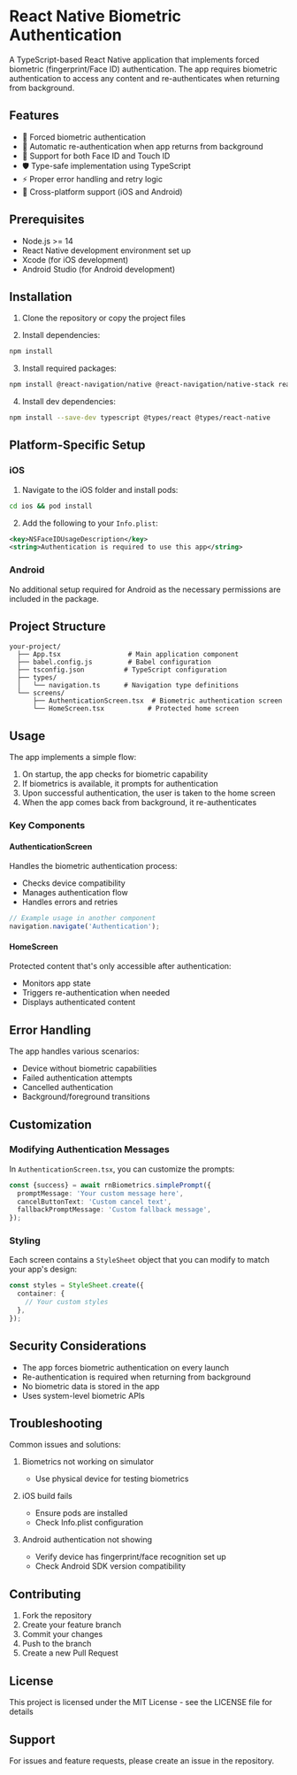 # React Native Biometric Authentication

A TypeScript-based React Native application that implements forced biometric (fingerprint/Face ID) authentication. The app requires biometric authentication to access any content and re-authenticates when returning from background.

## Features

- 🔐 Forced biometric authentication
- 🔄 Automatic re-authentication when app returns from background
- 📱 Support for both Face ID and Touch ID
- 🛡️ Type-safe implementation using TypeScript
- ⚡ Proper error handling and retry logic
- 📱 Cross-platform support (iOS and Android)

## Prerequisites

- Node.js >= 14
- React Native development environment set up
- Xcode (for iOS development)
- Android Studio (for Android development)

## Installation

1. Clone the repository or copy the project files

2. Install dependencies:

```bash
npm install
```

3. Install required packages:

```bash
npm install @react-navigation/native @react-navigation/native-stack react-native-biometrics react-native-screens react-native-safe-area-context
```

4. Install dev dependencies:

```bash
npm install --save-dev typescript @types/react @types/react-native
```

## Platform-Specific Setup

### iOS

1. Navigate to the iOS folder and install pods:

```bash
cd ios && pod install
```

2. Add the following to your `Info.plist`:

```xml
<key>NSFaceIDUsageDescription</key>
<string>Authentication is required to use this app</string>
```

### Android

No additional setup required for Android as the necessary permissions are included in the package.

## Project Structure

```
your-project/
  ├── App.tsx                 # Main application component
  ├── babel.config.js         # Babel configuration
  ├── tsconfig.json          # TypeScript configuration
  ├── types/
  │   └── navigation.ts      # Navigation type definitions
  └── screens/
      ├── AuthenticationScreen.tsx  # Biometric authentication screen
      └── HomeScreen.tsx           # Protected home screen
```

## Usage

The app implements a simple flow:

1. On startup, the app checks for biometric capability
2. If biometrics is available, it prompts for authentication
3. Upon successful authentication, the user is taken to the home screen
4. When the app comes back from background, it re-authenticates

### Key Components

#### AuthenticationScreen

Handles the biometric authentication process:

- Checks device compatibility
- Manages authentication flow
- Handles errors and retries

```typescript
// Example usage in another component
navigation.navigate('Authentication');
```

#### HomeScreen

Protected content that's only accessible after authentication:

- Monitors app state
- Triggers re-authentication when needed
- Displays authenticated content

## Error Handling

The app handles various scenarios:

- Device without biometric capabilities
- Failed authentication attempts
- Cancelled authentication
- Background/foreground transitions

## Customization

### Modifying Authentication Messages

In `AuthenticationScreen.tsx`, you can customize the prompts:

```typescript
const {success} = await rnBiometrics.simplePrompt({
  promptMessage: 'Your custom message here',
  cancelButtonText: 'Custom cancel text',
  fallbackPromptMessage: 'Custom fallback message',
});
```

### Styling

Each screen contains a `StyleSheet` object that you can modify to match your app's design:

```typescript
const styles = StyleSheet.create({
  container: {
    // Your custom styles
  },
});
```

## Security Considerations

- The app forces biometric authentication on every launch
- Re-authentication is required when returning from background
- No biometric data is stored in the app
- Uses system-level biometric APIs

## Troubleshooting

Common issues and solutions:

1. Biometrics not working on simulator

   - Use physical device for testing biometrics

2. iOS build fails

   - Ensure pods are installed
   - Check Info.plist configuration

3. Android authentication not showing
   - Verify device has fingerprint/face recognition set up
   - Check Android SDK version compatibility

## Contributing

1. Fork the repository
2. Create your feature branch
3. Commit your changes
4. Push to the branch
5. Create a new Pull Request

## License

This project is licensed under the MIT License - see the LICENSE file for details

## Support

For issues and feature requests, please create an issue in the repository.

